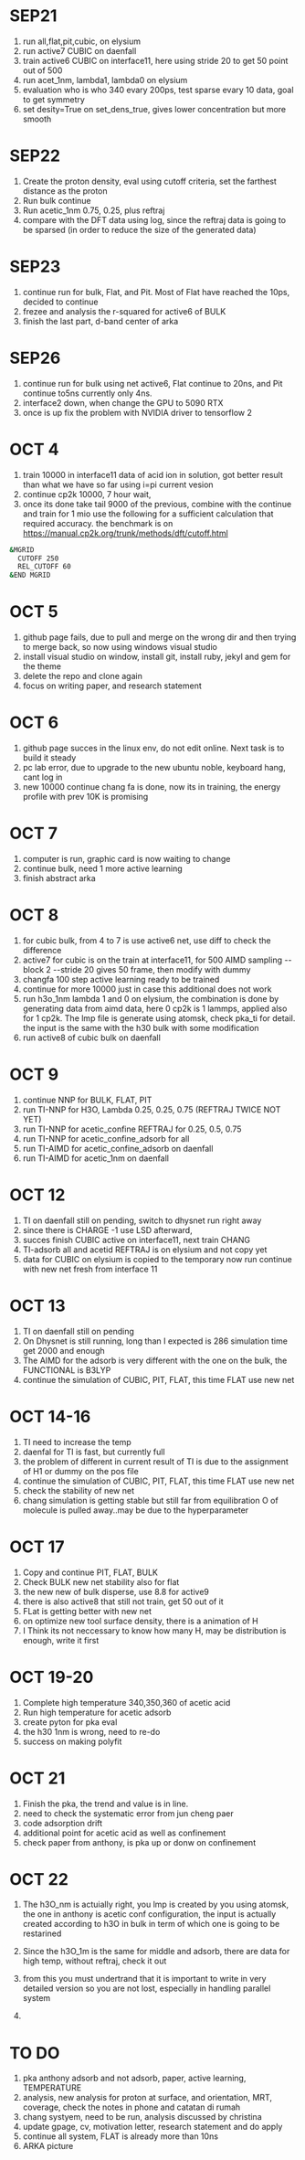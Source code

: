 # SEP21
1) run all,flat,pit,cubic, on elysium 
2) run active7 CUBIC on daenfall
3) train active6 CUBIC on interface11, here using stride 20 to get 50 point out of 500
4) run acet_1nm, lambda1, lambda0 on elysium
5) evaluation who is who 340 evary 200ps, test sparse evary 10 data, goal to get symmetry
6) set desity=True on set_dens_true, gives lower concentration but more smooth

# SEP22
1) Create the proton density, eval using cutoff criteria, set the farthest distance as the proton
2) Run bulk continue
3) Run acetic_1nm 0.75, 0.25, plus reftraj
4) compare with the DFT data using log, since the reftraj data is going to be sparsed (in order to reduce the size of the generated data)

# SEP23
1) continue run for bulk, Flat, and Pit. Most of Flat have reached the 10ps, decided to continue
2) frezee and analysis the r-squared for active6 of BULK
3) finish the last part, d-band center of arka

# SEP26
1) continue run for bulk using net active6, Flat continue to 20ns, and Pit continue to5ns currently only 4ns.
2) interface2 down, when change the GPU to 5090 RTX
3) once is up fix the problem with NVIDIA driver to tensorflow 2

# OCT 4
1) train 10000 in interface11 data of acid ion in solution, got better result than what we have so far using i=pi current vesion
2) continue cp2k 10000, 7 hour wait,
3) once its done take tail 9000 of the previous, combine with the continue and train for 1 mio
use the following for a sufficient calculation that required accuracy. the benchmark is on https://manual.cp2k.org/trunk/methods/dft/cutoff.html

```bash
&MGRID
  CUTOFF 250
  REL_CUTOFF 60 
&END MGRID
```    
 
# OCT 5
1) github page fails, due to pull and merge on the wrong dir and then trying to merge back, so now using windows visual studio
2) install visual studio on window, install git, install ruby, jekyl and gem for the theme
3) delete the repo and clone again
4) focus on writing paper, and research statement 

    
# OCT 6
1) github page succes in the linux env, do not edit online. Next task is to build it steady
2) pc lab error, due to upgrade to the new ubuntu noble, keyboard hang, cant log in
3) new 10000 continue chang fa is done, now its in training, the energy profile with prev 10K is promising 
    
# OCT 7
1) computer is run, graphic card is now waiting to change
2) continue bulk, need 1 more active learning
3) finish abstract arka

# OCT 8
1) for cubic bulk, from 4 to 7 is use active6 net, use diff to check the difference
2) active7 for cubic is on the train at interface11, for 500 AIMD sampling --block 2 --stride 20 gives 50 frame, then modify with dummy
3) changfa 100 step active learning ready to be trained
4) continue for more 10000 just in case this additional does not work
5) run h3o_1nm lambda 1 and 0 on elysium, the combination is done by generating data from aimd data, here 0 cp2k is 1 lammps, applied also for 1 cp2k. The lmp file is generate using atomsk, check pka_ti for detail. the input is the same with the h30 bulk with some modification
6) run active8 of cubic bulk on daenfall

# OCT 9
1) continue NNP for BULK, FLAT, PIT
2) run TI-NNP for H3O, Lambda 0.25, 0.25, 0.75 (REFTRAJ TWICE NOT YET)
3) run TI-NNP for acetic_confine REFTRAJ for 0.25, 0.5, 0.75
4) run TI-NNP for acetic_confine_adsorb for all
5) run TI-AIMD for acetic_confine_adsorb on daenfall
6) run TI-AIMD for acetic_1nm on daenfall

# OCT 12
1) TI on daenfall still on pending, switch to dhysnet run right away
2) since there is CHARGE -1 use LSD afterward,
3) succes finish CUBIC active on interface11, next train CHANG
4) TI-adsorb all and acetid REFTRAJ is on elysium and not copy yet
5) data for CUBIC on elysium is copied to the temporary now run continue with new net fresh from interface 11

# OCT 13
1) TI on daenfall still on pending
2) On Dhysnet is still running, long than I expected is 286 simulation time get 2000 and enough
3) The AIMD for the adsorb is very different with the one on the bulk, the FUNCTIONAL is B3LYP
4) continue the simulation of CUBIC, PIT, FLAT, this time FLAT use new net

# OCT 14-16
1) TI need to increase the temp
2) daenfal for TI is fast, but currently full
3) the problem of different in current result of TI is due to the assignment of H1 or dummy on the pos file
5) continue the simulation of CUBIC, PIT, FLAT, this time FLAT use new net
6) check the stability of new net
7) chang simulation is getting stable but still far from equilibration O of molecule is pulled away..may be due to the hyperparameter

# OCT 17
1) Copy and continue PIT, FLAT, BULK
2) Check BULK new net stability also for flat
3) the new new of bulk disperse, use 8.8 for active9
4) there is also active8 that still not train, get 50 out of it
5) FLat is getting better with new net
6) on optimize new tool surface density, there is a animation of H
7) I Think its not neccessary to know how many H, may be distribution is enough, write it first

# OCT 19-20
1) Complete high temperature 340,350,360 of acetic acid
2) Run high temperature for acetic adsorb
3) create pyton for pka eval
4) the h30 1nm is wrong, need to re-do
5) success on making polyfit

# OCT 21
1) Finish the pka, the trend and value is in line.
2) need to check the systematic error from jun cheng paer
3) code adsorption drift
4) additional point for acetic acid as well as confinement
5) check paper from anthony, is pka up or donw on confinement

# OCT 22
1) The h3O_nm is actuially right, you lmp is created by you using atomsk, the one in anthony is acetic conf configuration, the input is actually created according to h3O in bulk in term of which one is going to be restarined
2) Since the h3O_1m is the same for middle and adsorb, there are data for high temp, without reftraj, check it out
3) from this you must undertrand that it is important to write in very detailed version so you are not lost, especially in handling parallel system

4) 
# TO DO
1) pka anthony adsorb and not adsorb, paper, active learning, TEMPERATURE
2) analysis, new analysis for proton at surface, and orientation, MRT, coverage, check the notes in phone and catatan di rumah
3) chang systyem, need to be run, analysis discussed by christina
4) update gpage, cv, motivation letter, research statement and do apply
5) continue all system, FLAT is already more than 10ns
6) ARKA picture


    
